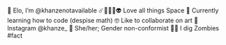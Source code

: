 🖖 Elo, I’m @khanzenotavailable
☄️👩‍🚀🌠👽 Love all things Space
🧬 Currently learning how to code (despise math)
🤓 Like to collaborate on art 
🤳 Instagram @khanze_
🥱 She/her; Gender non-conformist
🧟‍♀️ I dig Zombies #fact

<!---
khanzenotavailable/khanzenotavailable is a ✨ special ✨ repository because its `README.md` (this file) appears on your GitHub profile.
You can click the Preview link to take a look at your changes.
--->
